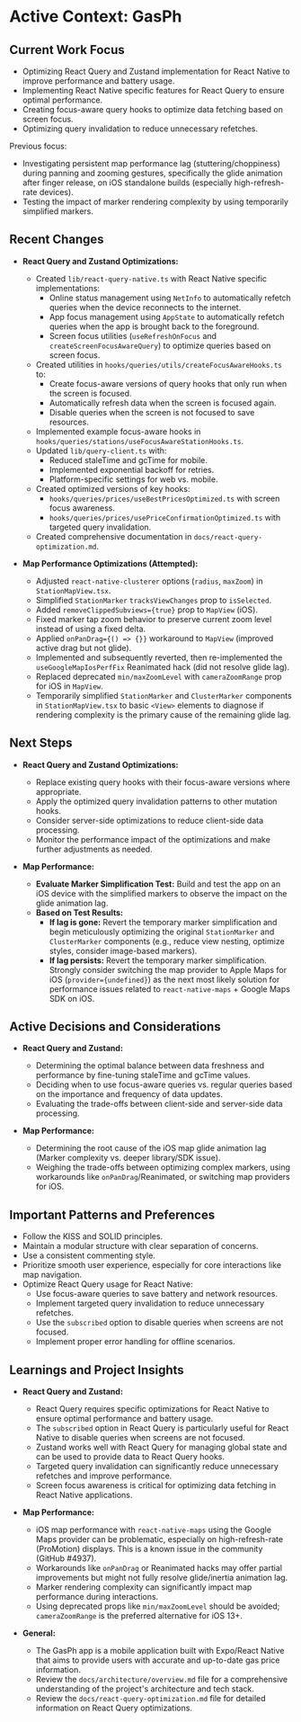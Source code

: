 # Active Context: GasPh

## Current Work Focus

- Optimizing React Query and Zustand implementation for React Native to improve performance and battery usage.
- Implementing React Native specific features for React Query to ensure optimal performance.
- Creating focus-aware query hooks to optimize data fetching based on screen focus.
- Optimizing query invalidation to reduce unnecessary refetches.

Previous focus:

- Investigating persistent map performance lag (stuttering/choppiness) during panning and zooming gestures, specifically the glide animation after finger release, on iOS standalone builds (especially high-refresh-rate devices).
- Testing the impact of marker rendering complexity by using temporarily simplified markers.

## Recent Changes

- **React Query and Zustand Optimizations:**

  - Created `lib/react-query-native.ts` with React Native specific implementations:
    - Online status management using `NetInfo` to automatically refetch queries when the device reconnects to the internet.
    - App focus management using `AppState` to automatically refetch queries when the app is brought back to the foreground.
    - Screen focus utilities (`useRefreshOnFocus` and `createScreenFocusAwareQuery`) to optimize queries based on screen focus.
  - Created utilities in `hooks/queries/utils/createFocusAwareHooks.ts` to:
    - Create focus-aware versions of query hooks that only run when the screen is focused.
    - Automatically refresh data when the screen is focused again.
    - Disable queries when the screen is not focused to save resources.
  - Implemented example focus-aware hooks in `hooks/queries/stations/useFocusAwareStationHooks.ts`.
  - Updated `lib/query-client.ts` with:
    - Reduced staleTime and gcTime for mobile.
    - Implemented exponential backoff for retries.
    - Platform-specific settings for web vs. mobile.
  - Created optimized versions of key hooks:
    - `hooks/queries/prices/useBestPricesOptimized.ts` with screen focus awareness.
    - `hooks/queries/prices/usePriceConfirmationOptimized.ts` with targeted query invalidation.
  - Created comprehensive documentation in `docs/react-query-optimization.md`.

- **Map Performance Optimizations (Attempted):**
  - Adjusted `react-native-clusterer` options (`radius`, `maxZoom`) in `StationMapView.tsx`.
  - Simplified `StationMarker` `tracksViewChanges` prop to `isSelected`.
  - Added `removeClippedSubviews={true}` prop to `MapView` (iOS).
  - Fixed marker tap zoom behavior to preserve current zoom level instead of using a fixed delta.
  - Applied `onPanDrag={() => {}}` workaround to `MapView` (improved active drag but not glide).
  - Implemented and subsequently reverted, then re-implemented the `useGoogleMapIosPerfFix` Reanimated hack (did not resolve glide lag).
  - Replaced deprecated `min/maxZoomLevel` with `cameraZoomRange` prop for iOS in `MapView`.
  - Temporarily simplified `StationMarker` and `ClusterMarker` components in `StationMapView.tsx` to basic `<View>` elements to diagnose if rendering complexity is the primary cause of the remaining glide lag.

## Next Steps

- **React Query and Zustand Optimizations:**

  - Replace existing query hooks with their focus-aware versions where appropriate.
  - Apply the optimized query invalidation patterns to other mutation hooks.
  - Consider server-side optimizations to reduce client-side data processing.
  - Monitor the performance impact of the optimizations and make further adjustments as needed.

- **Map Performance:**
  - **Evaluate Marker Simplification Test:** Build and test the app on an iOS device with the simplified markers to observe the impact on the glide animation lag.
  - **Based on Test Results:**
    - **If lag is gone:** Revert the temporary marker simplification and begin meticulously optimizing the original `StationMarker` and `ClusterMarker` components (e.g., reduce view nesting, optimize styles, consider image-based markers).
    - **If lag persists:** Revert the temporary marker simplification. Strongly consider switching the map provider to Apple Maps for iOS (`provider={undefined}`) as the next most likely solution for performance issues related to `react-native-maps` + Google Maps SDK on iOS.

## Active Decisions and Considerations

- **React Query and Zustand:**

  - Determining the optimal balance between data freshness and performance by fine-tuning staleTime and gcTime values.
  - Deciding when to use focus-aware queries vs. regular queries based on the importance and frequency of data updates.
  - Evaluating the trade-offs between client-side and server-side data processing.

- **Map Performance:**
  - Determining the root cause of the iOS map glide animation lag (Marker complexity vs. deeper library/SDK issue).
  - Weighing the trade-offs between optimizing complex markers, using workarounds like `onPanDrag`/Reanimated, or switching map providers for iOS.

## Important Patterns and Preferences

- Follow the KISS and SOLID principles.
- Maintain a modular structure with clear separation of concerns.
- Use a consistent commenting style.
- Prioritize smooth user experience, especially for core interactions like map navigation.
- Optimize React Query usage for React Native:
  - Use focus-aware queries to save battery and network resources.
  - Implement targeted query invalidation to reduce unnecessary refetches.
  - Use the `subscribed` option to disable queries when screens are not focused.
  - Implement proper error handling for offline scenarios.

## Learnings and Project Insights

- **React Query and Zustand:**

  - React Query requires specific optimizations for React Native to ensure optimal performance and battery usage.
  - The `subscribed` option in React Query is particularly useful for React Native to disable queries when screens are not focused.
  - Zustand works well with React Query for managing global state and can be used to provide data to React Query hooks.
  - Targeted query invalidation can significantly reduce unnecessary refetches and improve performance.
  - Screen focus awareness is critical for optimizing data fetching in React Native applications.

- **Map Performance:**

  - iOS map performance with `react-native-maps` using the Google Maps provider can be problematic, especially on high-refresh-rate (ProMotion) displays. This is a known issue in the community (GitHub #4937).
  - Workarounds like `onPanDrag` or Reanimated hacks may offer partial improvements but might not fully resolve glide/inertia animation lag.
  - Marker rendering complexity can significantly impact map performance during interactions.
  - Using deprecated props like `min/maxZoomLevel` should be avoided; `cameraZoomRange` is the preferred alternative for iOS 13+.

- **General:**
  - The GasPh app is a mobile application built with Expo/React Native that aims to provide users with accurate and up-to-date gas price information.
  - Review the `docs/architecture/overview.md` file for a comprehensive understanding of the project's architecture and tech stack.
  - Review the `docs/react-query-optimization.md` file for detailed information on React Query optimizations.
